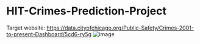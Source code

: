 # HIT-Crimes-Prediction-Project
Target website: https://data.cityofchicago.org/Public-Safety/Crimes-2001-to-present-Dashboard/5cd6-ry5g
![image](https://github.com/ViktorZah/HIT-Crimes-Prediction-Project/assets/137029541/a85b4b28-1e38-449c-8fcd-a395488c4d6c)
